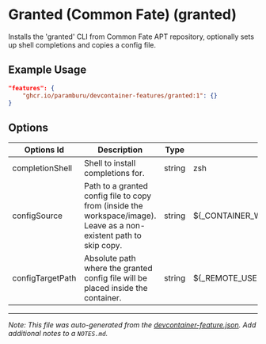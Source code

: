 
# Granted (Common Fate) (granted)

Installs the 'granted' CLI from Common Fate APT repository, optionally sets up shell completions and copies a config file.

## Example Usage

```json
"features": {
    "ghcr.io/paramburu/devcontainer-features/granted:1": {}
}
```

## Options

| Options Id | Description | Type | Default Value |
|-----|-----|-----|-----|
| completionShell | Shell to install completions for. | string | zsh |
| configSource | Path to a granted config file to copy from (inside the workspace/image). Leave as a non-existent path to skip copy. | string | ${_CONTAINER_WORKSPACE_FOLDER}/.devcontainer/granted_config |
| configTargetPath | Absolute path where the granted config file will be placed inside the container. | string | ${_REMOTE_USER_HOME}/.granted/config |

---

_Note: This file was auto-generated from the [devcontainer-feature.json](https://github.com/paramburu/devcontainer-features/blob/main/src/granted/devcontainer-feature.json).  Add additional notes to a `NOTES.md`._
